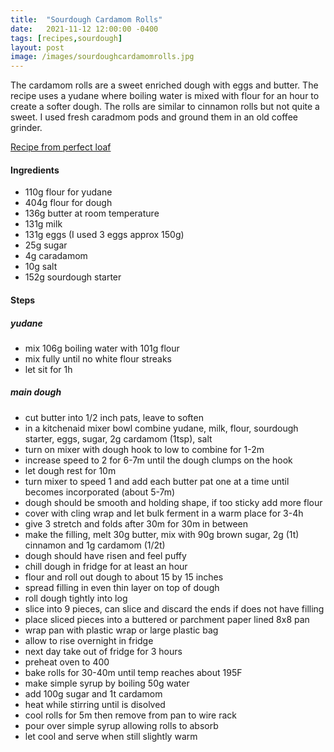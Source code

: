 ```yaml
---
title:  "Sourdough Cardamom Rolls"
date:   2021-11-12 12:00:00 -0400
tags: [recipes,sourdough]
layout: post
image: /images/sourdoughcardamomrolls.jpg
---
```


The cardamom rolls are a sweet enriched dough with eggs and butter.  The recipe uses a yudane where boiling water is mixed with flour for an hour to create a softer dough.  The rolls are similar to cinnamon rolls but not quite a sweet.  I used fresh caradmom pods and ground them in an old coffee grinder.  

[Recipe from perfect loaf](https://www.theperfectloaf.com/cardamom-rolls/)

#### Ingredients
- 110g flour for yudane
- 404g flour for dough
- 136g butter at room temperature
- 131g milk
- 131g eggs (I used 3 eggs approx 150g)
- 25g sugar
- 4g caradamom
- 10g salt
- 152g sourdough starter

#### Steps
##### yudane
- mix 106g boiling water with 101g flour
- mix fully until no white flour streaks
- let sit for 1h
##### main dough
- cut butter into 1/2 inch pats, leave to soften
- in a kitchenaid mixer bowl combine yudane, milk, flour, sourdough starter, eggs, sugar, 2g cardamom (1tsp), salt
- turn on mixer with dough hook to low to combine for 1-2m
- increase speed to 2 for 6-7m until the dough clumps on the hook
- let dough rest for 10m
- turn mixer to speed 1 and add each butter pat one at a time until becomes incorporated (about 5-7m)
- dough should be smooth and holding shape, if too sticky add more flour
- cover with cling wrap and let bulk ferment in a warm place for 3-4h
- give 3 stretch and folds after 30m for 30m in between
- make the filling, melt 30g butter, mix with 90g brown sugar, 2g (1t) cinnamon and 1g cardamom (1/2t)
- dough should have risen and feel puffy
- chill dough in fridge for at least an hour
- flour and roll out dough to about 15 by 15 inches
- spread filling in even thin layer on top of dough
- roll dough tightly into log
- slice into 9 pieces, can slice and discard the ends if does not have filling
- place sliced pieces into a buttered or parchment paper lined 8x8 pan
- wrap pan with plastic wrap or large plastic bag
- allow to rise overnight in fridge
- next day take out of fridge for 3 hours
- preheat oven to 400
- bake rolls for 30-40m until temp reaches about 195F 
- make simple syrup by boiling 50g water
- add 100g sugar and 1t cardamom
- heat while stirring until is disolved
- cool rolls for 5m then remove from pan to wire rack
- pour over simple syrup allowing rolls to absorb
- let cool and serve when still slightly warm
